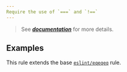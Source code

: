 ```yaml
---
Require the use of `===` and `!==`
---
```


> See [***documentation***](https://developer.huawei.com/consumer/{{region}}/doc/harmonyos-guides-{{apiVersion}}/ide_eqeqeq-{{apiVersion}}) for more details.

## Examples

This rule extends the base [`eslint/eqeqeq`](https://eslint.org/docs/rules/eqeqeq) rule.

